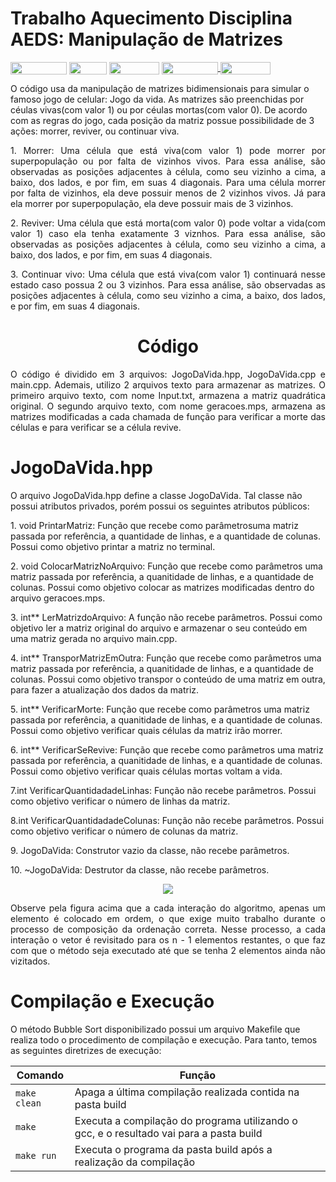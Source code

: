 # Trabalho Aquecimento Disciplina AEDS: Manipulação de Matrizes

<div style="display: inline-block;">
<img align="center" height="20px" width="90px" src="https://img.shields.io/badge/Maintained%3F-yes-green.svg"/> 
<img align="center" height="20px" width="60px" src="https://img.shields.io/badge/C%2B%2B-00599C?style=for-the-badge&logo=c%2B%2B&logoColor=white"/> 
<img align="center" height="20px" width="80px" src="https://img.shields.io/badge/Made%20for-VSCode-1f425f.svg"/> 
<a href="https://github.com/mpiress/midpy/issues">
<img align="center" height="20px" width="90px" src="https://img.shields.io/badge/contributions-welcome-brightgreen.svg?style=flat"/>
<img align="center" height="20px" width="80px" src="https://badgen.net/badge/license/MIT/green"/>
</a> 
</div>

<p> </p>
<p> </p>

<p align="justify">
  
</p>
O código usa da manipulação de matrizes bidimensionais para simular o famoso jogo de celular: Jogo da vida. As matrizes são preenchidas por céulas vivas(com valor 1) ou por céulas mortas(com valor 0). De acordo com as regras do jogo, cada posição da matriz possue possibilidade de 3 ações: morrer, reviver, ou continuar viva. 
<p></p>
<p align="justify">
  1. Morrer: Uma célula que está viva(com valor 1) pode morrer por superpopulação ou por falta de vizinhos vivos. Para essa análise, são observadas as posições adjacentes à      célula, como seu vizinho a cima, a baixo, dos lados, e por fim, em suas 4 diagonais. Para uma célula morrer por falta de vizinhos, ela deve possuir menos de 2 vizinhos          vivos. Já para ela morrer por superpopulação, ela deve possuir mais de 3 vizinhos. 
<p></p>
<p align="justify">
2. Reviver: Uma célula que está morta(com valor 0) pode voltar a vida(com valor 1) caso ela tenha exatamente 3 viznhos. Para essa análise, são observadas as posições adjacentes à célula, como seu vizinho a cima, a baixo, dos lados, e por fim, em suas 4 diagonais.
<p></p>
<p align="justify">
3. Continuar vivo: Uma célula que está viva(com valor 1) continuará nesse estado caso possua 2 ou 3 vizinhos. Para essa análise, são observadas as posições adjacentes à célula, como seu vizinho a cima, a baixo, dos lados, e por fim, em suas 4 diagonais.
<h1 align="center"> Código </h1>
</p>
<p align="justify">
 O código é dividido em 3 arquivos: JogoDaVida.hpp, JogoDaVida.cpp e main.cpp. Ademais, utilizo 2 arquivos texto para armazenar as matrizes. O primeiro arquivo texto, com nome Input.txt, armazena a matriz quadrática original. O segundo arquivo texto, com nome geracoes.mps, armazena as matrizes modificadas a cada chamada de função para verificar a morte das células e para verificar se a célula revive.
</p>
<h1 align="justify"> JogoDaVida.hpp </h1>
</p>
<p align="justify"> 
</p>
O arquivo JogoDaVida.hpp define a classe JogoDaVida. Tal classe não possui atributos privados, porém possui os seguintes atributos públicos: 
</p>
1. void PrintarMatriz: Função que recebe como parâmetrosuma matriz passada por referência, a quantidade de linhas, e a quantidade de colunas. Possui como objetivo printar a matriz no terminal.
</p>
2. void ColocarMatrizNoArquivo: Função que recebe como parâmetros uma matriz passada por referência, a quanitidade de linhas, e a quantidade de colunas. Possui como objetivo colocar as matrizes modificadas dentro do arquivo geracoes.mps.
</p>
3. int** LerMatrizdoArquivo: A função não recebe parâmetros. Possui como objetivo ler a matriz original do arquivo e armazenar o seu conteúdo em uma matriz gerada no arquivo main.cpp.
</p>
4. int** TransporMatrizEmOutra: Função que recebe como parâmetros uma matriz passada por referência, a quanitidade de linhas, e a quantidade de colunas. Possui como objetivo transpor o conteúdo de uma matriz em outra, para fazer a atualização dos dados da matriz.
</p>
5. int** VerificarMorte: Função que recebe como parâmetros uma matriz passada por referência, a quanitidade de linhas, e a quantidade de colunas. Possui como objetivo verificar quais células da matriz irão morrer.
</p>
6. int** VerificarSeRevive: Função que recebe como parâmetros uma matriz passada por referência, a quanitidade de linhas, e a quantidade de colunas. Possui como objetivo verificar quais células mortas voltam a vida.
</p>
7.int VerificarQuantidadadeLinhas: Função não recebe parâmetros. Possui como objetivo verificar o número de linhas da matriz.
</p>
8.int VerificarQuantidadadeColunas: Função não recebe parâmetros. Possui como objetivo verificar o número de colunas da matriz.
</p>
9. JogoDaVida: Construtor vazio da classe, não recebe parâmetros.
</p>
10. ~JogoDaVida: Destrutor da classe, não recebe parâmetros.
<p align="center">
	<img src="imgs/bubble.png"/> 
</p>


<p align="justify">
Observe pela figura acima que a cada interação do algoritmo, apenas um elemento é colocado em ordem, o que exige muito trabalho durante o processo de composição da ordenação correta. Nesse processo, a cada interação o vetor é revisitado para os n - 1 elementos restantes, o que faz com que o método seja executado até que se tenha 2 elementos ainda não vizitados. 
</p>

# Compilação e Execução

O método Bubble Sort disponibilizado possui um arquivo Makefile que realiza todo o procedimento de compilação e execução. Para tanto, temos as seguintes diretrizes de execução:


| Comando                |  Função                                                                                           |                     
| -----------------------| ------------------------------------------------------------------------------------------------- |
|  `make clean`          | Apaga a última compilação realizada contida na pasta build                                        |
|  `make`                | Executa a compilação do programa utilizando o gcc, e o resultado vai para a pasta build           |
|  `make run`            | Executa o programa da pasta build após a realização da compilação                                 |


